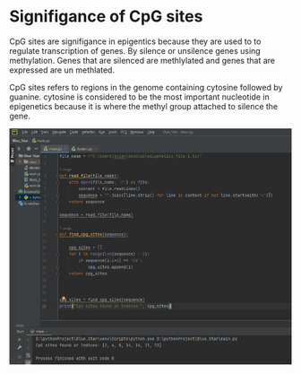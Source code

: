 # Signifigance of CpG sites

CpG sites are signifigance in epigentics because they are used to to regulate transcription of genes.
By silence or unsilence genes using methylation. 
Genes that are silenced are methlylated and genes that are expressed are un methlated. 


CpG sites refers to regions in the genome containing cytosine followed by guanine.
cytosine is considered to be the most important nucleotide in epigenetics because it is where the methyl group attached to silence the gene. 

![Alt](https://github.com/Katherine-Brown-8000/Finding-CpG-sites/blob/main/CpG%20sites%20display.png)
